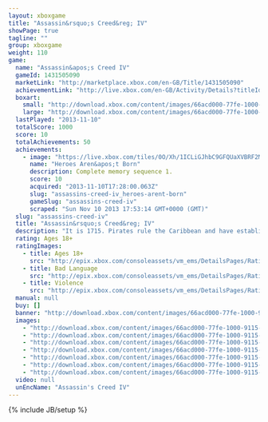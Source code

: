 ```yaml
---
layout: xboxgame
title: "Assassin&rsquo;s Creed&reg; IV"
showPage: true
tagline: ""
group: xboxgame
weight: 110
game: 
  name: "Assassin&apos;s Creed IV"
  gameId: 1431505090
  marketLink: "http://marketplace.xbox.com/en-GB/Title/1431505090"
  achievementLink: "http://live.xbox.com/en-GB/Activity/Details?titleId=1431505090"
  boxart: 
    small: "http://download.xbox.com/content/images/66acd000-77fe-1000-9115-d802555308c2/1033/boxartsm.jpg"
    large: "http://download.xbox.com/content/images/66acd000-77fe-1000-9115-d802555308c2/1033/boxartlg.jpg"
  lastPlayed: "2013-11-10"
  totalScore: 1000
  score: 10
  totalAchievements: 50
  achievements: 
    - image: "https://live.xbox.com/tiles/0O/Xh/1ICLiGJhbC9GFQUaXVBRF2MyL2FjaC8wLzIAAAAA5+fn+87lyw==.jpg"
      name: "Heroes Aren&apos;t Born"
      description: Complete memory sequence 1.
      score: 10
      acquired: "2013-11-10T17:28:00.063Z"
      slug: "assassins-creed-iv_heroes-arent-born"
      gameSlug: "assassins-creed-iv"
      scraped: "Sun Nov 10 2013 17:53:14 GMT+0000 (GMT)"
  slug: "assassins-creed-iv"
  title: "Assassin&rsquo;s Creed&reg; IV"
  description: "It is 1715. Pirates rule the Caribbean and have established a lawless Republic. Among these outlaws is a fearsome young captain named Edward Kenway. His exploits earn the respect of legends like Blackbeard, but draw him into an ancient war that may destroy everything the pirates have built."
  rating: Ages 18+
  ratingImages: 
    - title: Ages 18+
      src: "http://epix.xbox.com/consoleassets/vm_ems/DetailsPages/RatingSystemID/14/default/Values/14005.png"
    - title: Bad Language
      src: "http://epix.xbox.com/consoleassets/vm_ems/DetailsPages/RatingSystemID/14/default/Descriptors/14000.png"
    - title: Violence
      src: "http://epix.xbox.com/consoleassets/vm_ems/DetailsPages/RatingSystemID/14/default/Descriptors/14005.png"
  manual: null
  buy: []
  banner: "http://download.xbox.com/content/images/66acd000-77fe-1000-9115-d802555308c2/1033/banner.png"
  images: 
    - "http://download.xbox.com/content/images/66acd000-77fe-1000-9115-d802555308c2/1033/screenlg1.jpg"
    - "http://download.xbox.com/content/images/66acd000-77fe-1000-9115-d802555308c2/1033/screenlg2.jpg"
    - "http://download.xbox.com/content/images/66acd000-77fe-1000-9115-d802555308c2/1033/screenlg3.jpg"
    - "http://download.xbox.com/content/images/66acd000-77fe-1000-9115-d802555308c2/1033/screenlg4.jpg"
    - "http://download.xbox.com/content/images/66acd000-77fe-1000-9115-d802555308c2/1033/screenlg5.jpg"
    - "http://download.xbox.com/content/images/66acd000-77fe-1000-9115-d802555308c2/1033/screenlg6.jpg"
    - "http://download.xbox.com/content/images/66acd000-77fe-1000-9115-d802555308c2/1033/screenlg7.jpg"
  video: null
  unEncName: "Assassin's Creed IV"
---
```

{% include JB/setup %}